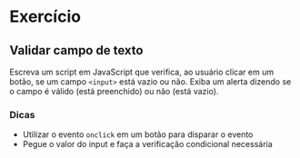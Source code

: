 # Exercício
## Validar campo de texto

Escreva um script em JavaScript que verifica, ao usuário clicar em um botão, se um campo `<input>` está vazio ou não. Exiba um alerta dizendo se o campo é válido (está preenchido) ou não (está vazio).

### Dicas

- Utilizar o evento `onclick` em um botão para disparar o evento
- Pegue o valor do input e faça a verificação condicional necessária